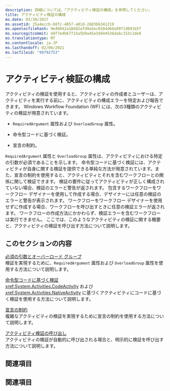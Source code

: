 ```yaml
---
description: 詳細については、「アクティビティ検証の構成」を参照してください。
title: アクティビティ検証の構成
ms.date: 03/30/2017
ms.assetid: 25a4eccb-b8fc-4857-a01d-2683b6341219
ms.openlocfilehash: 9e40842a18dd2afd9a5ec0104d66e8971d691b5f
ms.sourcegitcommit: ddf7edb67715a5b9a45e3dd44536dabc153c1de0
ms.translationtype: MT
ms.contentlocale: ja-JP
ms.lasthandoff: 02/06/2021
ms.locfileid: "99792753"
---
```

# <a name="configuring-activity-validation"></a>アクティビティ検証の構成

アクティビティの検証を使用すると、アクティビティの作成者とユーザーは、アクティビティを実行する前に、アクティビティの構成エラーを特定および報告できます。 Windows Workflow Foundation (WF) には、次の3種類のアクティビティの検証が用意されています。  
  
- `RequiredArgument` 属性および `OverloadGroup` 属性。  
  
- 命令型コードに基づく検証。  
  
- 宣言の制約。  
  
 `RequiredArgument` 属性と `OverloadGroup` 属性は、アクティビティにおける特定の引数が必須であることを示します。 命令型コードに基づく検証には、アクティビティが自身に関する検証を提供できる単純な方法が用意されています。また、宣言の制約を使用すると、アクティビティとそれを含むワークフローとの関係に関して検証できます。 検証の要件に従ってアクティビティが正しく構成されていない場合、検証のエラーと警告が返されます。 包含するワークフローをワークフロー デザイナーを使用して作成する場合、デザイナーには任意の検証のエラーと警告が表示されます。 ワークフローをワークフロー デザイナーを使用せずに作成する場合、ワークフローを呼び出すときに任意の検証エラーが返されます。 ワークフローの作成方法にかかわらず、検証エラーを含むワークフローは実行できません。 ここでは、このようなアクティビティの検証に関する概要と、アクティビティの検証を呼び出す方法について説明します。  
  
## <a name="in-this-section"></a>このセクションの内容  

 [必須の引数とオーバーロード グループ](required-arguments-and-overload-groups.md)  
 検証を実現するために、`RequiredArgument` 属性および `OverloadGroup` 属性を使用する方法について説明します。  
  
 [命令型コードに基づく検証](imperative-code-based-validation.md)  
 <xref:System.Activities.CodeActivity> および <xref:System.Activities.NativeActivity> に基づくアクティビティにコードに基づく検証を使用する方法について説明します。  
  
 [宣言の制約](declarative-constraints.md)  
 複雑なアクティビティの検証を実現するために宣言の制約を使用する方法について説明します。  
  
 [アクティビティ検証の呼び出し](invoking-activity-validation.md)  
 アクティビティの検証が自動的に呼び出される場合と、明示的に検証を呼び出す方法について説明します。  
  
## <a name="reference"></a>関連項目  
  
## <a name="related-sections"></a>関連項目
